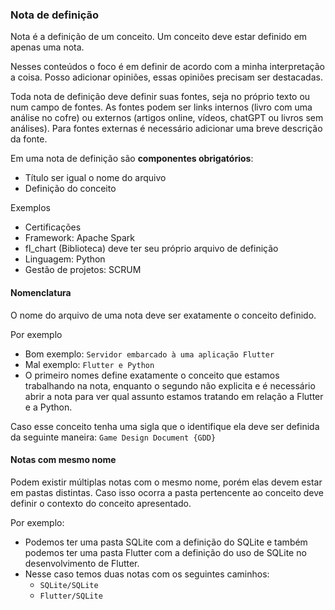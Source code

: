 ### Nota de definição

Nota é a definição de um conceito. Um conceito deve estar definido em apenas uma nota.

Nesses conteúdos o foco é em definir de acordo com a minha interpretação a coisa. Posso adicionar opiniões, essas opiniões precisam ser destacadas.

Toda nota de definição deve definir suas fontes, seja no próprio texto ou num campo de fontes. As fontes podem ser links internos (livro com uma análise no cofre) ou externos (artigos online, vídeos, chatGPT ou livros sem análises). Para fontes externas é necessário adicionar uma breve descrição da fonte.

Em uma nota de definição são **componentes obrigatórios**:

- Título ser igual o nome do arquivo
- Definição do conceito

Exemplos

- Certificações
- Framework: Apache Spark
- fl_chart (Biblioteca) deve ter seu próprio arquivo de definição
- Linguagem: Python
- Gestão de projetos: SCRUM

#### Nomenclatura

O nome do arquivo de uma nota deve ser exatamente o conceito definido.

Por exemplo

- Bom exemplo: `Servidor embarcado à uma aplicação Flutter`
- Mal exemplo: `Flutter e Python`
- O primeiro nomes define exatamente o conceito que estamos trabalhando na nota, enquanto o segundo não explicita e é necessário abrir a nota para ver qual assunto estamos tratando em relação a Flutter e a Python.

Caso esse conceito tenha uma sigla que o identifique ela deve ser definida da seguinte maneira: `Game Design Document {GDD}`

#### Notas com mesmo nome

Podem existir múltiplas notas com o mesmo nome, porém elas devem estar em pastas distintas. Caso isso ocorra a pasta pertencente ao conceito deve definir o contexto do conceito apresentado.

Por exemplo:

- Podemos ter uma pasta SQLite com a definição do SQLite e também podemos ter uma pasta Flutter com a definição do uso de SQLite no desenvolvimento de Flutter.
- Nesse caso temos duas notas com os seguintes caminhos:
    - `SQLite/SQLite`
    - `Flutter/SQLite`